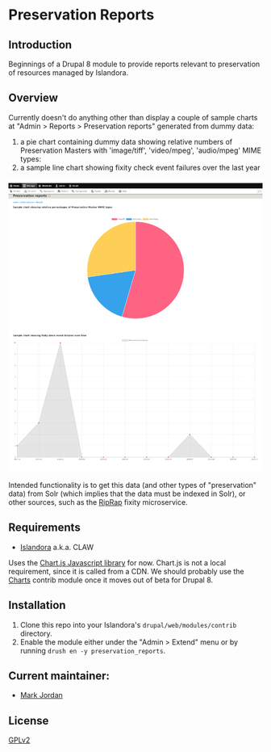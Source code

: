 # Preservation Reports

## Introduction

Beginnings of a Drupal 8 module to provide reports relevant to preservation of resources managed by Islandora.

## Overview

Currently doesn't do anything other than display a couple of sample charts at "Admin > Reports > Preservation reports" generated from dummy data:

1.  a pie chart containing dummy data showing relative numbers of Preservation Masters with 'image/tiff', 'video/mpeg', 'audio/mpeg' MIME types:
2.  a sample line chart showing fixity check event failures over the last year

![Sample charts](docs/sample_charts.png)

Intended functionality is to get this data (and other types of "preservation" data) from Solr (which implies that the data must be indexed in Solr), or other sources, such as the [RipRap](https://github.com/mjordan/riprap) fixity microservice.

## Requirements

* [Islandora](https://github.com/Islandora-CLAW/islandora) a.k.a. CLAW

Uses the [Chart.js Javascript library](http://www.chartjs.org/) for now. Chart.js is not a local requirement, since it is called from a CDN. We should probably use the [Charts](https://www.drupal.org/project/charts) contrib module once it moves out of beta for Drupal 8.

## Installation

1. Clone this repo into your Islandora's `drupal/web/modules/contrib` directory.
1. Enable the module either under the "Admin > Extend" menu or by running `drush en -y preservation_reports`.

## Current maintainer:

* [Mark Jordan](https://github.com/mjordan)

## License

[GPLv2](http://www.gnu.org/licenses/gpl-2.0.txt)
